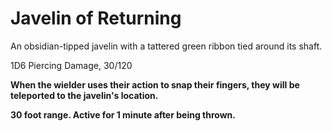 # Javelin of Returning
An obsidian-tipped javelin with a tattered green ribbon tied around its shaft.

1D6 Piercing Damage, 30/120

**When the wielder uses their action to snap their fingers, they will be teleported to the javelin's location.**

**30 foot range. Active for 1 minute after being thrown.**